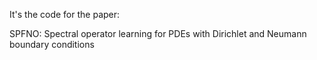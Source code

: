 It's the code for the paper:

SPFNO: Spectral operator learning for PDEs with Dirichlet and Neumann boundary conditions
